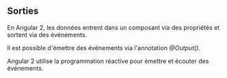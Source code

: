 ## Sorties

En Angular 2, les données entrent dans un composant via des propriétés et sortent via des événements.

Il est possible d'émettre des événements via l'annotation *@Output()*.

Angular 2 utilise la programmation réactive pour émettre et écouter des événements.
